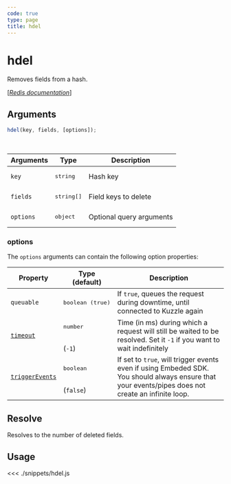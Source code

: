 ```yaml
---
code: true
type: page
title: hdel
---
```


# hdel

Removes fields from a hash.

[[_Redis documentation_]](https://redis.io/commands/hdel)

## Arguments

```js
hdel(key, fields, [options]);
```

<br/>

| Arguments | Type                | Description              |
| --------- | ------------------- | ------------------------ |
| `key`     | <pre>string</pre>   | Hash key                 |
| `fields`  | <pre>string[]</pre> | Field keys to delete     |
| `options` | <pre>object</pre>   | Optional query arguments |

### options

The `options` arguments can contain the following option properties:

| Property   | Type (default)            | Description                                                                  |
| ---------- | ------------------------- | ---------------------------------------------------------------------------- |
| `queuable` | <pre>boolean (true)</pre> | If `true`, queues the request during downtime, until connected to Kuzzle again |
| [`timeout`](/sdk/7/core-classes/kuzzle/query#timeout)         | <pre>number</pre><br/>(`-1`)     | Time (in ms) during which a request will still be waited to be resolved. Set it `-1` if you want to wait indefinitely |
| [`triggerEvents`](/sdk/7/core-classes/kuzzle/query#triggerEvents)  | <pre>boolean</pre> <br/>(`false`)| If set to `true`, will trigger events even if using Embeded SDK. You should always ensure that your events/pipes does not create an infinite loop. <SinceBadge version="Kuzzle 2.31.0"/> |
## Resolve

Resolves to the number of deleted fields.

## Usage

<<< ./snippets/hdel.js

